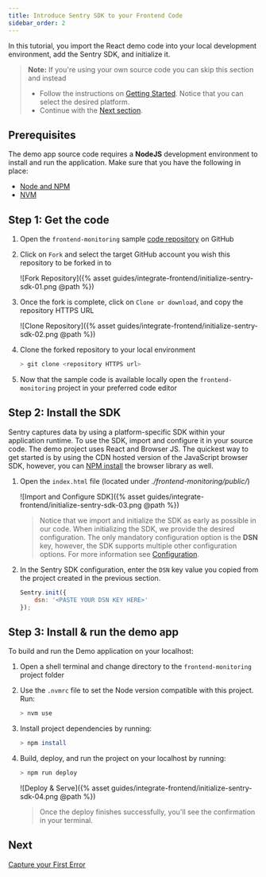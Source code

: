 ```yaml
---
title: Introduce Sentry SDK to your Frontend Code
sidebar_order: 2
---
```


In this tutorial, you import the React demo code into your local development environment, add the Sentry SDK, and initialize it.

> **Note:** If you're using your own source code you can skip this section and instead
>
> * Follow the instructions on [Getting Started](/error-reporting/quickstart/?platform=browser). Notice that you can select the desired platform.
> * Continue with the [Next section](/guides/integrate-frontend/generate-first-error/).

## Prerequisites

The demo app source code requires a **NodeJS** development environment to install and run the application. Make sure that you have the following in place:

- [Node and NPM](https://nodejs.org/en/)
- [NVM](https://github.com/nvm-sh/nvm)

## Step 1: Get the code

1. Open the `frontend-monitoring` sample [code repository](https://github.com/sentry-tutorials/frontend-monitoring) on GitHub

2. Click on `Fork` and select the target GitHub account you wish this repository to be forked in to

    ![Fork Repository]({% asset guides/integrate-frontend/initialize-sentry-sdk-01.png @path %})

3. Once the fork is complete, click on `Clone or download`, and copy the repository HTTPS URL

    ![Clone Repository]({% asset guides/integrate-frontend/initialize-sentry-sdk-02.png @path %})

4. Clone the forked repository to your local environment

    ```bash
    > git clone <repository HTTPS url>
    ```

5. Now that the sample code is available locally open the `frontend-monitoring` project in your preferred code editor

## Step 2: Install the SDK

Sentry captures data by using a platform-specific SDK within your application runtime. To use the SDK, import and configure it in your source code. The demo project uses React and Browser JS. The quickest way to get started is by using the CDN hosted version of the JavaScript browser SDK, however, you can [NPM install](/error-reporting/quickstart/?platform=browsernpm) the browser library as well.

1. Open the `index.html` file (located under _./frontend-monitoring/public/_)

    ![Import and Configure SDK]({% asset guides/integrate-frontend/initialize-sentry-sdk-03.png @path %})

    > Notice that we import and initialize the SDK as early as possible in our code. When initializing the SDK, we provide the desired configuration. The only mandatory configuration option is the **DSN** key, however, the SDK supports multiple other configuration options. For more information see [Configuration](/error-reporting/configuration/).

2. In the Sentry SDK configuration, enter the `DSN` key value you copied from the project created in the previous section.

    ```javascript
    Sentry.init({
        dsn: '<PASTE YOUR DSN KEY HERE>'
    });
    ```

## Step 3: Install & run the demo app

To build and run the Demo application on your localhost:

1. Open a shell terminal and change directory to the `frontend-monitoring` project folder

2. Use the `.nvmrc` file to set the Node version compatible with this project. Run:

    ```bash
    > nvm use
    ```

3. Install project dependencies by running:

    ```bash
    > npm install
    ```

4. Build, deploy, and run the project on your localhost by running:

    ```bash
    > npm run deploy
    ```

    ![Deploy & Serve]({% asset guides/integrate-frontend/initialize-sentry-sdk-04.png @path %})
    > Once the deploy finishes successfully, you'll see the confirmation in your terminal.

## Next

[Capture your First Error](/guides/integrate-frontend/generate-first-error/)
